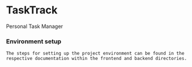 # TaskTrack

Personal Task Manager

### Environment setup

```
The steps for setting up the project environment can be found in the respective documentation within the frontend and backend directories.
```
